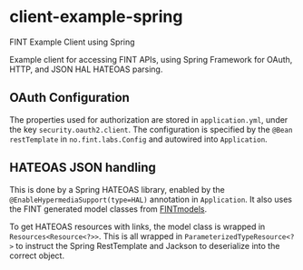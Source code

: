 # client-example-spring
FINT Example Client using Spring

Example client for accessing FINT APIs, using Spring Framework for OAuth, HTTP, and JSON HAL HATEOAS parsing.

## OAuth Configuration

The properties used for authorization are stored in `application.yml`, 
under the key `security.oauth2.client`. The configuration is specified by
the `@Bean` `restTemplate` in `no.fint.labs.Config` and autowired into `Application`.

## HATEOAS JSON handling

This is done by a Spring HATEOAS library, enabled by the `@EnableHypermediaSupport(type=HAL)`
annotation in `Application`.  It also uses the FINT generated model classes from [FINTmodels](//github.com/FINTmodels).

To get HATEOAS resources with links, the model class is wrapped in `Resources<Resource<?>>`.
This is all wrapped in `ParameterizedTypeResource<?>` to instruct the Spring RestTemplate and Jackson to
deserialize into the correct object.

